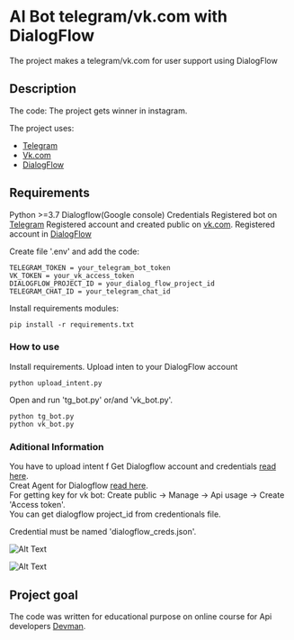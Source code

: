 # AI Bot telegram/vk.com with DialogFlow
The project makes a telegram/vk.com for user support using DialogFlow


## Description
The code: 
The project gets winner in instagram. 

The project uses:   
 * [Telegram](telegram.org)
 * [Vk.com](https://vk.com/)
 * [DialogFlow](https://dialogflow.cloud.google.com/)
  

## Requirements
Python >=3.7
Dialogflow(Google console) Credentials
Registered bot on  [Telegram](https://t.me/botfather)
Registered account and created public on [vk.com](https://vk.com/).
Registered account in [DialogFlow](https://dialogflow.cloud.google.com/)

 
Create file '.env' and add the code:
```
TELEGRAM_TOKEN = your_telegram_bot_token
VK_TOKEN = your_vk_access_token
DIALOGFLOW_PROJECT_ID = your_dialog_flow_project_id
TELEGRAM_CHAT_ID = your_telegram_chat_id
```

Install requirements modules:
```
pip install -r requirements.txt	
```


### How to use

Install requirements. 
Upload inten to your DialogFlow account 
```
python upload_intent.py
```
Open and run 'tg_bot.py' or/and 'vk_bot.py'.
```
python tg_bot.py
python vk_bot.py
```

### Aditional Information
You have to upload intent f
Get Dialogflow account and credentials [read here](https://cloud.google.com/dialogflow/es/docs/quick/setup).  
Creat Agent for Dialogflow [read here](https://cloud.google.com/dialogflow/es/docs/quick/build-agent).  
For getting key for vk bot: Create public -> Manage -> Api usage -> Create 'Access token'.  
You can get dialogflow project_id from credentionals file.  

Credential must be named 'dialogflow_creds.json'.  

![Alt Text](https://dvmn.org/media/filer_public/7a/08/7a087983-bddd-40a3-b927-a43fb0d2f906/demo_tg_bot.gif)

![Alt Text](https://dvmn.org/media/filer_public/7a/08/7a087983-bddd-40a3-b927-a43fb0d2f906/demo_vk_bot.gif)
## Project goal
The code was written for educational purpose on online course for Api developers [Devman](http://dvmn.org). 
